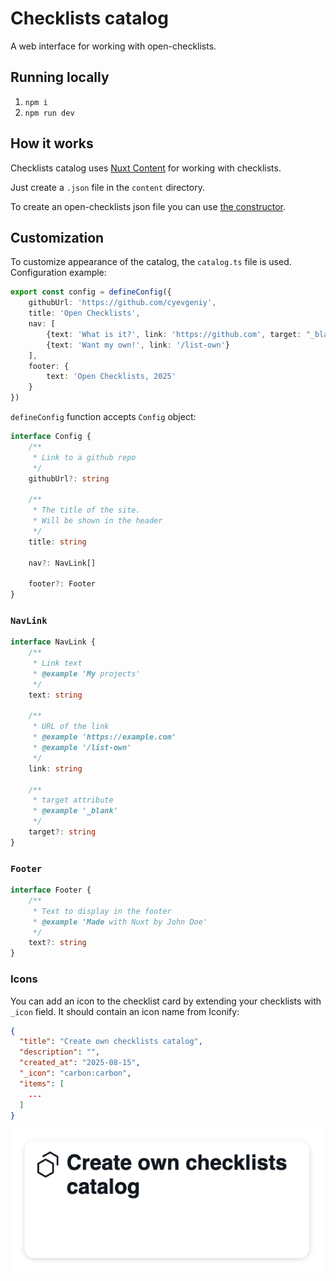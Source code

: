 # Checklists catalog

A web interface for working with open-checklists.

## Running locally

1. `npm i`
2. `npm run dev`

## How it works

Checklists catalog uses [Nuxt Content](https://content.nuxt.com/) for 
working with checklists.

Just create a `.json` file in the `content` directory.

To create an open-checklists json file you can use [the constructor](https://github.com/cyevgeniy/open-checklist-constructor).

## Customization

To customize appearance of the catalog, the `catalog.ts` file is used.
Configuration example:

```ts
export const config = defineConfig({
    githubUrl: 'https://github.com/cyevgeniy',
    title: 'Open Checklists',
    nav: [
        {text: 'What is it?', link: 'https://github.com', target: "_blank"},
        {text: 'Want my own!', link: '/list-own'}
    ],
    footer: {
        text: 'Open Checklists, 2025'
    }
})
```

`defineConfig` function accepts `Config` object:


```ts
interface Config {
    /**
     * Link to a github repo
     */
    githubUrl?: string

    /**
     * The title of the site.
     * Will be shown in the header
     */
    title: string

    nav?: NavLink[]

    footer?: Footer
}
```

### `NavLink`

```ts
interface NavLink {
    /**
     * Link text
     * @example 'My projects'
     */
    text: string

    /**
     * URL of the link
     * @example 'https://example.com'
     * @example '/list-own'
     */
    link: string

    /**
     * target attribute
     * @example '_blank'
     */
    target?: string
}
```

### `Footer`

```ts
interface Footer {
    /**
     * Text to display in the footer
     * @example 'Made with Nuxt by John Doe'
     */
    text?: string
}
```

### Icons

You can add an icon to the checklist card by extending your checklists with
`_icon` field. It should contain an icon name from Iconify: 

```json
{
  "title": "Create own checklists catalog",
  "description": "",
  "created_at": "2025-08-15",
  "_icon": "carbon:carbon",
  "items": [
    ...
  ]
}
```

![card with icon example](screenshots/card.png)